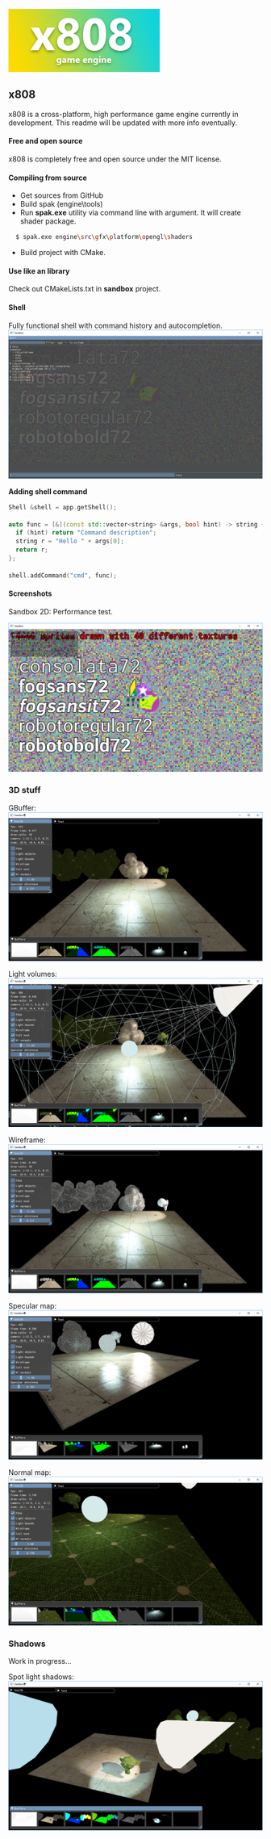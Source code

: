 ![x808 logo](/_md/logo.png)

## x808

x808 is a cross-platform, high performance game engine currently in development. This readme will be updated with more info eventually.


#### Free and open source

x808 is completely free and open source under the MIT license.


#### Compiling from source

* Get sources from GitHub
* Build spak (engine\tools)
* Run **spak.exe** utility via command line with argument. It will create shader package.
```sh
  $ spak.exe engine\src\gfx\platform\opengl\shaders
```
* Build project with CMake.

#### Use like an library

Check out CMakeLists.txt in **sandbox** project.

#### Shell

Fully functional shell with command history and autocompletion.
![sh0](/_md/shell0.png)

**Adding shell command**

```c++
Shell &shell = app.getShell();

auto func = [&](const std::vector<string> &args, bool hint) -> string {
  if (hint) return "Command description";
  string r = "Hello " + args[0];
  return r;
};

shell.addCommand("cmd", func);
```

#### Screenshots

Sandbox 2D: Performance test.

![2d](/_md/2d.png)

### 3D stuff

GBuffer:
![gbuffer](/_md/gbuffer.png)

Light volumes:
![lw](/_md/lights.png)

Wireframe:
![lw](/_md/wireframe.png)

Specular map:
![specularmap](/_md/specular.png)

Normal map:
![specularmap](/_md/normals.png)

### Shadows

Work in progress...

Spot light shadows:
![specularmap](/_md/spotshadows.png)
